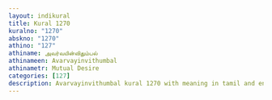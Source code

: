 ```yaml
---
layout: indikural
title: Kural 1270
kuralno: "1270"
abskno: "1270"
athino: "127"
athiname: அவர்வயின்விதும்பல்
athinameen: Avarvayinvithumbal
athinametr: Mutual Desire
categories: [127]
description: Avarvayinvithumbal kural 1270 with meaning in tamil and english 
---
```


